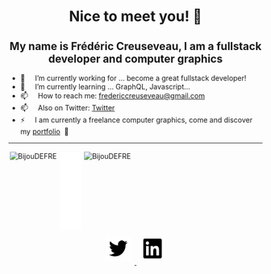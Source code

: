 <h1 align="center">Nice to meet you! 👋</h1>

<h2 align="center">My name is Frédéric Creuseveau, I am a fullstack developer and computer graphics</h3>

- 🔭 &nbsp; &nbsp; I’m currently working for ... become a great fullstack developer!
- 🌱 &nbsp; &nbsp; I’m currently learning ... GraphQL, Javascript...
- 📫 &nbsp; &nbsp; How to reach me: fredericcreuseveau@gmail.com
- 📫 &nbsp; &nbsp; Also on Twitter: [Twitter](https://twitter.com/bijoudefre)
- ⚡ &nbsp; &nbsp; I am currently a freelance computer graphics, come and discover my [portfolio](https://frederic-creuseveau-portfolio.netlify.app/) &nbsp;👀

<hr/>

<div style="display: flex">
    <div>
        <img style="margin: 0.2em; height: 11em" src="https://github-readme-stats.vercel.app/api?username=BijouDEFRE&show_icons=true&count_private=false" alt="BijouDEFRE"/>
    </div>
    <div>
        <img style="margin: 0.2em; height: 11em" src="./images/Socials.svg" alt="white space">
    </div>
    <div>
        <img style="margin: 0.2em; height: 11em" src="https://github-readme-stats.vercel.app/api/top-langs/?username=BijouDEFRE&layout=compact" alt="BijouDEFRE" />
    </div>
    </div>
    <div align="center">
        <a href="https://twitter.com/bijoudefre" target="blank">
            <img style="margin: 0.5em" src="./images/Twitter.svg" alt="bijoudefre" height="50" width="50" />
        </a>
        <a href="https://www.linkedin.com/in/frédéric-creuseveau/" target="blank">
            <img style="margin: 0.5em" src="./images/Linkedin.svg" alt="https://www.linkedin.com/in/frédéric-creuseveau/" height="50" width="50" />
        </a>
    </div>
</div>

<!-- ![Frédéric Creuseveau's GitHub stats](https://github-readme-stats.vercel.app/api?username=BijouDEFRE&show_icons=true)
[![Top Langs](https://github-readme-stats.vercel.app/api/top-langs/?username=BijouDEFRE&layout=compact)](https://github.com/anuraghazra/github-readme-stats) -->

